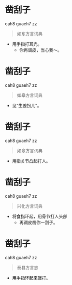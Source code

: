 # 凿刮子
cah8 guaeh7 zz
> 如东方言词典
- 用手指打耳光。
  - 你再调皮，当心我～。

# 凿刮子
cah8 guaeh7 zz
> 如皋方言词典
- 见“生姜拐儿”。

# 凿刮子
cah8 guaeh7 zz
> 如皋方言词典
- 用指关节凸起打人。

# 凿刮子
cah8 guaeh7 zz
> 兴化方言词典
- 将食指环起，用骨节打人头部
  - 再调皮凿你一刮子。

# 凿刮子
cah8 guaeh7 zz
> 泰县方言志
- 用手指环起来敲打。
